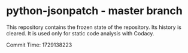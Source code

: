 # python-jsonpatch - master branch

This repository contains the frozen state of the repository.
Its history is cleared. It is used only for static code
analysis with Codacy.

Commit Time: 1729138223